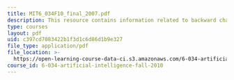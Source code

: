 ```yaml
---
title: MIT6_034F10_final_2007.pdf
description: This resource contains information related to backward chaining.
type: courses
layout: pdf
uid: c397cd7083422b1f3d1c6d86d1b9e327
file_type: application/pdf
file_location: >-
  https://open-learning-course-data-ci.s3.amazonaws.com/6-034-artificial-intelligence-fall-2010/c397cd7083422b1f3d1c6d86d1b9e327_MIT6_034F10_final_2007.pdf
course_id: 6-034-artificial-intelligence-fall-2010
---
```

